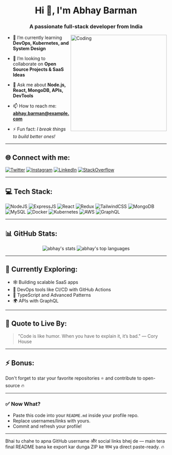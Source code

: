 <h1 align="center">Hi 👋, I'm Abhay Barman</h1>
<h3 align="center">A passionate full-stack developer from India</h3>

<img align="right" alt="Coding" width="300" src="https://media.giphy.com/media/qgQUggAC3Pfv687qPC/giphy.gif">

- 🌱 I’m currently learning **DevOps, Kubernetes, and System Design**

- 👯 I’m looking to collaborate on **Open Source Projects & SaaS Ideas**

- 💬 Ask me about **Node.js, React, MongoDB, APIs, DevTools**

- 📫 How to reach me: **abhay.barman@example.com**

- ⚡ Fun fact: *I break things to build better ones!*

---

## 🌐 Connect with me:

[![Twitter](https://img.shields.io/badge/Twitter-1DA1F2?style=for-the-badge&logo=twitter&logoColor=white)](https://twitter.com/yourusername)
[![Instagram](https://img.shields.io/badge/Instagram-E4405F?style=for-the-badge&logo=instagram&logoColor=white)](https://instagram.com/yourusername)
[![LinkedIn](https://img.shields.io/badge/LinkedIn-0077B5?style=for-the-badge&logo=linkedin&logoColor=white)](https://linkedin.com/in/yourusername)
[![StackOverflow](https://img.shields.io/badge/StackOverflow-FE7A16?style=for-the-badge&logo=stackoverflow&logoColor=white)](https://stackoverflow.com/users/yourid)

---

## 💻 Tech Stack:

![NodeJS](https://img.shields.io/badge/Node.js-339933?style=for-the-badge&logo=nodedotjs&logoColor=white)
![ExpressJS](https://img.shields.io/badge/Express.js-000000?style=for-the-badge&logo=express&logoColor=white)
![React](https://img.shields.io/badge/React-20232A?style=for-the-badge&logo=react&logoColor=61DAFB)
![Redux](https://img.shields.io/badge/Redux-593D88?style=for-the-badge&logo=redux&logoColor=white)
![TailwindCSS](https://img.shields.io/badge/TailwindCSS-06B6D4?style=for-the-badge&logo=tailwindcss&logoColor=white)
![MongoDB](https://img.shields.io/badge/MongoDB-4EA94B?style=for-the-badge&logo=mongodb&logoColor=white)
![MySQL](https://img.shields.io/badge/MySQL-00758F?style=for-the-badge&logo=mysql&logoColor=white)
![Docker](https://img.shields.io/badge/Docker-2496ED?style=for-the-badge&logo=docker&logoColor=white)
![Kubernetes](https://img.shields.io/badge/Kubernetes-326CE5?style=for-the-badge&logo=kubernetes&logoColor=white)
![AWS](https://img.shields.io/badge/AWS-FF9900?style=for-the-badge&logo=amazonaws&logoColor=white)
![GraphQL](https://img.shields.io/badge/GraphQL-E10098?style=for-the-badge&logo=graphql&logoColor=white)

---

## 📊 GitHub Stats:

<p align="center">
  <img src="https://github-readme-stats.vercel.app/api?username=abhaybarman067&show_icons=true&theme=radical" alt="abhay's stats" />
  <img src="https://github-readme-stats.vercel.app/api/top-langs/?username=abhaybarman067&layout=compact&theme=radical" alt="abhay's top languages" />
</p>

---

## 🧠 Currently Exploring:

- 🕸 Building scalable SaaS apps  
- 🚀 DevOps tools like CI/CD with GitHub Actions  
- 🧩 TypeScript and Advanced Patterns  
- 🌍 APIs with GraphQL

---

## 🥳 Quote to Live By:
> "Code is like humor. When you have to explain it, it’s bad." — Cory House

---

## ⚡ Bonus:
Don't forget to star your favorite repositories ⭐ and contribute to open-source 🔥

---

### ✅ Now What?
- Paste this code into your `README.md` inside your profile repo.
- Replace usernames/links with yours.
- Commit and refresh your profile!

---

Bhai tu chahe to apna GitHub username और social links bhej de — main tera final README bana ke export kar dunga ZIP ke साथ ya direct paste-ready. 🔥
